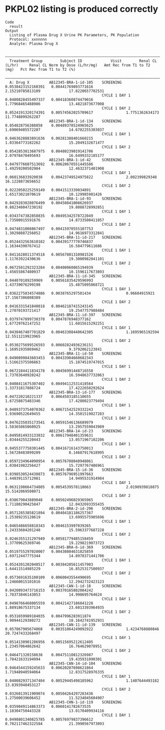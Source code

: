 # PKPL02 listing is produced correctly

    Code
      result
    Output
      Listing of Plasma Drug X Urine PK Parameters, PK Population
      Protocol: xxnnnnn
      Analyte: Plasma Drug X
      
      ———————————————————————————————————————————————————————————————————————————————————————————————————————————————————————————————————————————————————————————————————————
      Treatment Group        Subject ID             Visit        Renal CL (L/hr)     Renal CL Norm by Dose (L/hr/mg)   Amt Rec from T1 to T2 (mg)   Pct Rec from T1 to T2 (%)
      ———————————————————————————————————————————————————————————————————————————————————————————————————————————————————————————————————————————————————————————————————————
      A: Drug X         AB12345-BRA-1-id-105    SCREENING       0.0538423152160391   0.00441769893771616               2.15210785813109             17.8220657702531         
                                                CYCLE 1 DAY 1   0.0480828455497337   0.00418360874479016               1.77968465488986             13.4821873677008         
                                                CYCLE 1 DAY 2   0.0524191320174391   0.00574562025709617               1.7751362634173              11.7748899262287         
                        AB12345-BRA-1-id-134    SCREENING       0.054828756388858    0.00489378524965625               1.69069405572207             14.6782255303037         
                                                CYCLE 1 DAY 1   0.0463628883891636   0.00281388401660215               1.03364773182262             15.2049132671477         
                                                CYCLE 1 DAY 2   0.0542853013687975   0.00480239019141706               2.07978470495693             16.6499332185177         
                        AB12345-BRA-1-id-42     SCREENING       0.0479776607513692   0.00620670551445586               1.49259200502984             12.4632371401908         
                                                CYCLE 1 DAY 1   0.060136833920038    0.00423749524975822               2.002399829348               16.1228873656652         
                                                CYCLE 1 DAY 2   0.0222050225259149   0.0041513339034891                1.65173021070619             10.129985981426          
                        AB12345-BRA-1-id-93     SCREENING       0.0429283028076499   0.00450841008626937               0.882348047230192            19.8088728992851         
                                                CYCLE 1 DAY 1   0.0343747382858835   0.00495342578722049               1.73500915591676             14.8733500411057         
                                                CYCLE 1 DAY 2   0.0474831008867497   0.00415970555107753               1.30298887256052             14.9616973312841         
                        AB12345-BRA-11-id-217   SCREENING       0.0524432563610182   0.00439177770746837               1.16344390767412             16.584779611686          
                                                CYCLE 1 DAY 1   0.0411628011374518   0.00567801310981526               1.11763922430636             19.3000982041101         
                                                CYCLE 1 DAY 2   0.0672581292323284   0.00400060865194939               1.45655867480937             10.1596117673893         
                        AB12345-BRA-11-id-345   SCREENING       0.044070189259969    0.00561835429596993               1.43739076299198             15.4875095868721         
                                                CYCLE 1 DAY 1   0.0362275034574886   0.0038765297501434                0.96604915921                17.1567306808389         
                                                CYCLE 1 DAY 2   0.0416331541840018   0.00462187415243145               1.27070193721417             19.2547757988484         
                        AB12345-BRA-11-id-397   SCREENING       0.0379747899730378   0.0047876948377162                1.67729762147252             11.6015615292251         
                                                CYCLE 1 DAY 1   0.0430467407701829   0.00463308440642305               1.1695965192594              12.5511219923965         
                                                CYCLE 1 DAY 2   0.0530275699526593   0.00602824936236151               1.16951935869462             9.3792062123841          
                        AB12345-BRA-11-id-50    SCREENING       0.0490899843603453   0.00433904660682343               1.51662375506863             15.1874519747015         
                                                CYCLE 1 DAY 1   0.0672184411834178   0.00456991448716558               1.73703640920242             16.5948637732063         
                                                CYCLE 1 DAY 2   0.0408411675307402   0.00494112531418564               1.33731817886724             17.4222650292624         
                        AB12345-BRA-13-id-177   SCREENING       0.047220210221337    0.0064503185110655                1.67258875483346             17.4280023779494         
                                                CYCLE 1 DAY 1   0.0489373754070362   0.00671542529332243               1.93690522649455             14.3501519027283         
                                                CYCLE 1 DAY 2   0.0476235035173541   0.00591546136689979               1.58365865060925             13.2957559043989         
                        AB12345-BRA-14-id-23    SCREENING       0.0495814933133832   0.00617948401359631               1.03444255220443             13.0571967102206         
                                                CYCLE 1 DAY 1   0.0455377758301445   0.00416716143750013               1.56728483899209             8.14687917618995         
                                                CYCLE 1 DAY 2   0.0597234964090954   0.00576708040948061               1.03841982256427             15.7297767486961         
                        AB12345-BRA-15-id-36    SCREENING       0.0398530524430873   0.00576796951997663               1.44039115712981             14.9495531914984         
                                                CYCLE 1 DAY 1   0.0631198664734805   0.0054539578118663                2.0190939818875              15.5142069508071         
                                                CYCLE 1 DAY 2   0.038679043889048    0.00502496029365965               1.71180290425847             12.0432693355435         
                        AB12345-BRA-2-id-296    SCREENING       0.0571285385821894   0.00404181186257367               1.25389235120619             13.6995575905696         
                                                CYCLE 1 DAY 1   0.0465486658818343   0.0046153997039265                1.24333604201248             15.5963377687228         
                                                CYCLE 1 DAY 2   0.0246355131297949   0.00581779485158459               1.37709625369746             19.2298219073723         
                        AB12345-BRA-6-id-369    SCREENING       0.0519755297020007   0.00430804631825859               1.69712447775344             14.8978371441706         
                                                CYCLE 1 DAY 1   0.0524201202040517   0.00384205611457903               1.64411514985229             16.8525317500937         
                                                CYCLE 1 DAY 2   0.0573691635100109   0.0060043554490695                1.24660015101016             12.2942732423123         
                        AB12345-CAN-1-id-18     SCREENING       0.0420893473716153   0.00370165882084242               1.78373846143053             14.998695764624          
                                                CYCLE 1 DAY 1   0.0498766468005559   0.00421427186841228               1.88918675337134             23.6013393964935         
                                                CYCLE 1 DAY 2   0.0531659989184035   0.0047996283911874                1.90944129380272             18.1642741952931         
                        AB12345-CAN-11-id-139   SCREENING       0.057867905674068    0.00351064249092922               1.4234768880846              20.7247433268497         
                                                CYCLE 1 DAY 1   0.0514130901286956   0.00515695212612405               1.23457064862642             16.764629078951          
                                                CYCLE 1 DAY 2   0.046471320158638    0.00475110812326987               1.78421633194994             19.435931090301          
                        AB12345-CAN-14-id-104   SCREENING       0.0464544159245633   0.00620207698621864               1.71948940594064             12.8317528976335         
                                                CYCLE 1 DAY 1   0.0400829371347404   0.00529445498185962               1.1407644493182              13.8393948453127         
                                                CYCLE 1 DAY 2   0.0326813911909074   0.00504264297283436               1.27500039606452             11.5234045604907         
                        AB12345-CHN-1-id-119    SCREENING       0.0359049114863373   0.0060141782673535                1.18304750443328             13.0170409934116         
                                                CYCLE 1 DAY 1   0.0498801340825785   0.00576979837396612               0.702117462322584            21.3990567973093         

